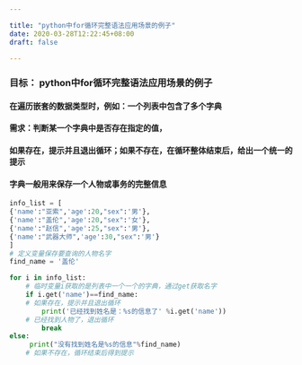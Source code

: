 ```yaml
---

title: "python中for循环完整语法应用场景的例子"
date: 2020-03-28T12:22:45+08:00
draft: false

---
```


### 目标： python中for循环完整语法应用场景的例子

#### 在遍历嵌套的数据类型时，例如：一个列表中包含了多个字典
#### 需求：判断某一个字典中是否存在指定的值，
#### 如果存在，提示并且退出循环；如果不存在，在循环整体结束后，给出一个统一的提示

#### 字典一般用来保存一个人物或事务的完整信息

```python
info_list = [
{'name':"亚索",'age':20,"sex":'男'},
{'name':"盖伦",'age':20,"sex":'女'},
{'name':"赵信",'age':25,"sex":'男'},
{'name':"武器大师",'age':30,"sex":'男'}
]
# 定义变量保存要查询的人物名字
find_name = '盖伦'

for i in info_list:
    # 临时变量i获取的是列表中一个一个的字典，通过get获取名字
    if i.get('name')==find_name:
    # 如果存在，提示并且退出循环
        print('已经找到姓名是：%s的信息了' %i.get('name'))
    # 已经找到人物了，退出循环
        break
else:
     print("没有找到姓名是%s的信息"%find_name)
    # 如果不存在，循环结束后得到提示
```